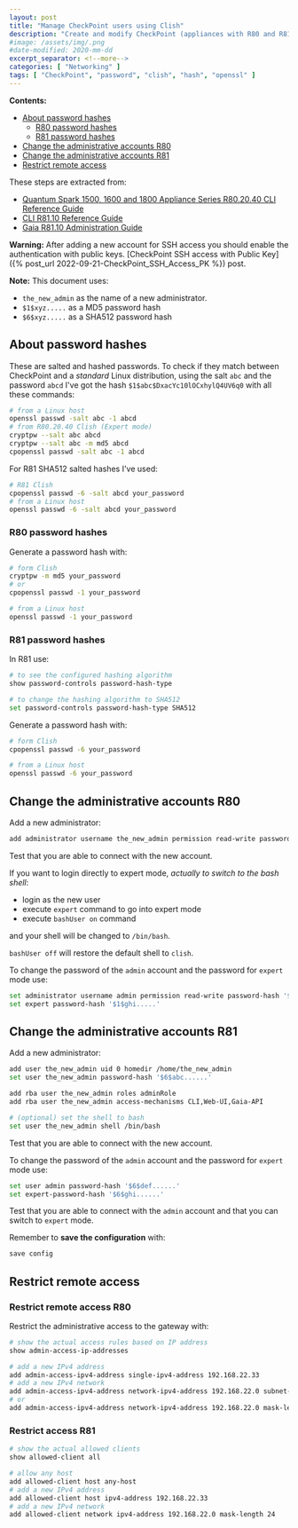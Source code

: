 ```yaml
---
layout: post
title: "Manage CheckPoint users using Clish"
description: "Create and modify CheckPoint (appliances with R80 and R81) users using Clish"
#image: /assets/img/.png
#date-modified: 2020-mm-dd
excerpt_separator: <!--more-->
categories: [ "Networking" ]
tags: [ "CheckPoint", "password", "clish", "hash", "openssl" ]
---
```


**Contents:**

- [About password hashes](#about-password-hashes)
  - [R80 password hashes](#r80-password-hashes)
  - [R81 password hashes](#r81-password-hashes)
- [Change the administrative accounts R80](#change-the-administrative-accounts-r80)
- [Change the administrative accounts R81](#change-the-administrative-accounts-r81)
- [Restrict remote access](#restrict-remote-access)

These steps are extracted from:

- [Quantum Spark 1500, 1600 and 1800 Appliance Series R80.20.40 CLI Reference Guide](https://sc1.checkpoint.com/documents/SMB_R80.20.40/CLI/Default.htm)
- [CLI R81.10 Reference Guide](https://sc1.checkpoint.com/documents/R81.10/WebAdminGuides/EN/CP_R81.10_CLI_ReferenceGuide/Topics-CLIG/Introduction.htm)
- [Gaia R81.10 Administration Guide](https://sc1.checkpoint.com/documents/R81.10/WebAdminGuides/EN/CP_R81.10_Gaia_AdminGuide/Default.htm)

**Warning:** After adding a new account for SSH access you should enable the authentication with public keys. [CheckPoint SSH access with Public Key]({% post_url 2022-09-21-CheckPoint_SSH_Access_PK %}) post.

**Note:** This document uses:

- `the_new_admin` as the name of a new administrator.
- `$1$xyz.....` as a MD5 password hash
- `$6$xyz.....` as a SHA512 password hash

## About password hashes

These are salted and hashed passwords. To check if they match between CheckPoint and a *standard* Linux distribution, using the salt
`abc` and the password `abcd` I've got the hash `$1$abc$DxacYc10lOCxhylQ4UV6q0` with all these commands:

```sh
# from a Linux host
openssl passwd -salt abc -1 abcd
# from R80.20.40 Clish (Expert mode)
cryptpw --salt abc abcd
cryptpw --salt abc -m md5 abcd
cpopenssl passwd -salt abc -1 abcd
```

For R81 SHA512 salted hashes I've used:

```sh
# R81 Clish
cpopenssl passwd -6 -salt abcd your_password
# from a Linux host
openssl passwd -6 -salt abcd your_password
```

### R80 password hashes

Generate a password hash with:

```sh
# form Clish
cryptpw -m md5 your_password
# or
cpopenssl passwd -1 your_password

# from a Linux host
openssl passwd -1 your_password
```

### R81 password hashes

In R81 use:

```sh
# to see the configured hashing algorithm
show password-controls password-hash-type

# to change the hashing algorithm to SHA512
set password-controls password-hash-type SHA512
```

Generate a password hash with:

```sh
# form Clish
cpopenssl passwd -6 your_password

# from a Linux host
openssl passwd -6 your_password
```

## Change the administrative accounts R80

Add a new administrator:

```sh
add administrator username the_new_admin permission read-write password-hash '$1$abc.....'
```

Test that you are able to connect with the new account.

If you want to login directly to expert mode, *actually to switch to the bash shell*:

- login as the new user
- execute `expert` command to go into expert mode
- execute `bashUser on` command

and your shell will be changed to `/bin/bash`.

`bashUser off` will restore the default shell to `clish`.

To change the password of the `admin` account and the password for `expert` mode use:

```sh
set administrator username admin permission read-write password-hash '$1$def.....'
set expert password-hash '$1$ghi.....'
```

## Change the administrative accounts R81

Add a new administrator:

```sh
add user the_new_admin uid 0 homedir /home/the_new_admin
set user the_new_admin password-hash '$6$abc......'

add rba user the_new_admin roles adminRole
add rba user the_new_admin access-mechanisms CLI,Web-UI,Gaia-API

# (optional) set the shell to bash
set user the_new_admin shell /bin/bash
```

Test that you are able to connect with the new account.

To change the password of the `admin` account and the password for `expert` mode use:

```sh
set user admin password-hash '$6$def......'
set expert-password-hash '$6$ghi......'
```

Test that you are able to connect with the `admin` account and that you can switch to `expert` mode.

Remember to **save the configuration** with:

```sh
save config
```

## Restrict remote access

### Restrict remote access R80

Restrict the administrative access to the gateway with:

```sh
# show the actual access rules based on IP address
show admin-access-ip-addresses

# add a new IPv4 address 
add admin-access-ipv4-address single-ipv4-address 192.168.22.33
# add a new IPv4 network 
add admin-access-ipv4-address network-ipv4-address 192.168.22.0 subnet-mask 255.255.255.0
# or
add admin-access-ipv4-address network-ipv4-address 192.168.22.0 mask-length 24
```

### Restrict access R81

```sh
# show the actual allowed clients
show allowed-client all

# allow any host
add allowed-client host any-host
# add a new IPv4 address 
add allowed-client host ipv4-address 192.168.22.33
# add a new IPv4 network 
add allowed-client network ipv4-address 192.168.22.0 mask-length 24
```
